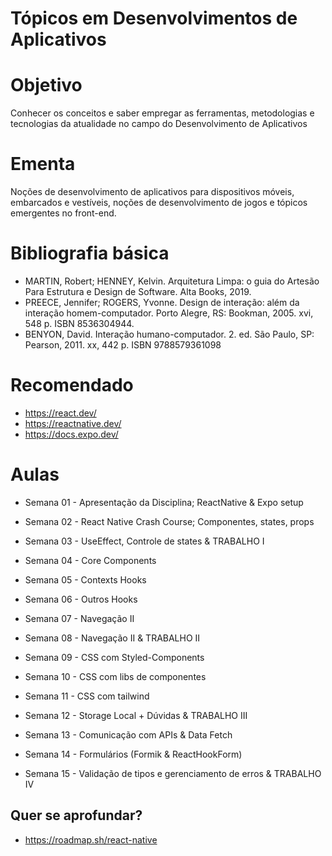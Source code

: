 # Tópicos em Desenvolvimentos de Aplicativos


# Objetivo
Conhecer os conceitos e saber empregar as ferramentas, metodologias e
tecnologias da atualidade no campo do Desenvolvimento de Aplicativos

# Ementa
Noções de desenvolvimento de aplicativos para dispositivos móveis, embarcados e
vestíveis, noções de desenvolvimento de jogos e tópicos emergentes no front-end.

# Bibliografia básica

* MARTIN, Robert; HENNEY, Kelvin. Arquitetura Limpa: o guia do Artesão Para Estrutura e Design de Software. Alta Books, 2019.
* PREECE, Jennifer; ROGERS, Yvonne. Design de interação: além da interação homem-computador. Porto Alegre, RS: Bookman, 2005. xvi, 548 p. ISBN 8536304944.
* BENYON, David. Interação humano-computador. 2. ed. São Paulo, SP: Pearson, 2011. xx, 442 p. ISBN 9788579361098

# Recomendado

* https://react.dev/
* https://reactnative.dev/
* https://docs.expo.dev/


# Aulas

* Semana 01 - Apresentação da Disciplina; ReactNative & Expo setup

* Semana 02 - React Native Crash Course; Componentes, states, props

* Semana 03 - UseEffect, Controle de states & TRABALHO I

* Semana 04 - Core Components

* Semana 05 - Contexts Hooks

* Semana 06 - Outros Hooks

* Semana 07 - Navegação II

* Semana 08 - Navegação II & TRABALHO II

* Semana 09 - CSS com Styled-Components

* Semana 10 - CSS com libs de componentes

* Semana 11 - CSS com tailwind

* Semana 12 - Storage Local + Dúvidas & TRABALHO III

* Semana 13 - Comunicação com APIs & Data Fetch

* Semana 14 - Formulários (Formik & ReactHookForm)

* Semana 15 - Validação de tipos e gerenciamento de erros & TRABALHO IV


## Quer se aprofundar?

* https://roadmap.sh/react-native